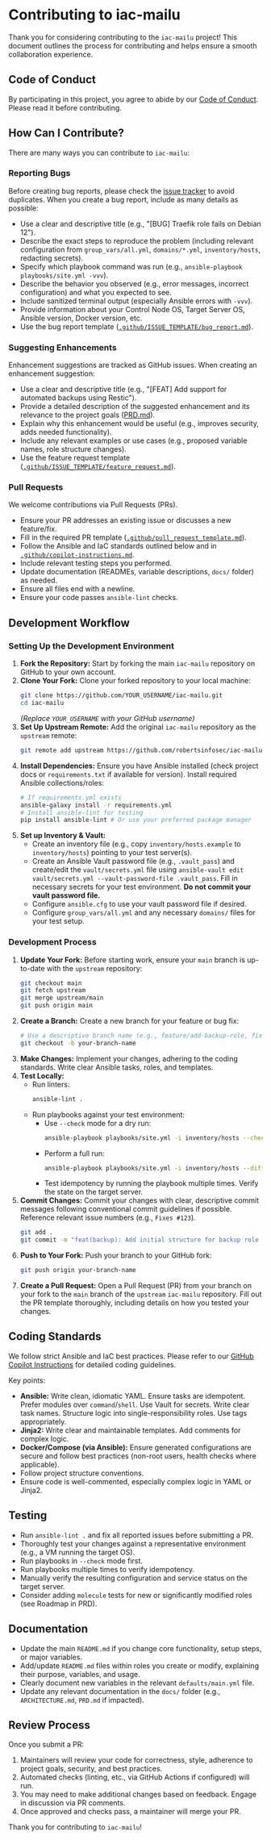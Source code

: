 # Contributing to iac-mailu

Thank you for considering contributing to the `iac-mailu` project! This document outlines the process for contributing and helps ensure a smooth collaboration experience.

## Code of Conduct

By participating in this project, you agree to abide by our [Code of Conduct](CODE_OF_CONDUCT.md). Please read it before contributing.

## How Can I Contribute?

There are many ways you can contribute to `iac-mailu`:

### Reporting Bugs

Before creating bug reports, please check the [issue tracker](https://github.com/robertsinfosec/iac-mailu/issues) to avoid duplicates. When you create a bug report, include as many details as possible:

- Use a clear and descriptive title (e.g., "[BUG] Traefik role fails on Debian 12").
- Describe the exact steps to reproduce the problem (including relevant configuration from `group_vars/all.yml`, `domains/*.yml`, `inventory/hosts`, redacting secrets).
- Specify which playbook command was run (e.g., `ansible-playbook playbooks/site.yml -vvv`).
- Describe the behavior you observed (e.g., error messages, incorrect configuration) and what you expected to see.
- Include sanitized terminal output (especially Ansible errors with `-vvv`).
- Provide information about your Control Node OS, Target Server OS, Ansible version, Docker version, etc.
- Use the bug report template ([`.github/ISSUE_TEMPLATE/bug_report.md`](/.github/ISSUE_TEMPLATE/bug_report.md)).

### Suggesting Enhancements

Enhancement suggestions are tracked as GitHub issues. When creating an enhancement suggestion:

- Use a clear and descriptive title (e.g., "[FEAT] Add support for automated backups using Restic").
- Provide a detailed description of the suggested enhancement and its relevance to the project goals ([PRD.md](docs/PRD.md)).
- Explain why this enhancement would be useful (e.g., improves security, adds needed functionality).
- Include any relevant examples or use cases (e.g., proposed variable names, role structure changes).
- Use the feature request template ([`.github/ISSUE_TEMPLATE/feature_request.md`](/.github/ISSUE_TEMPLATE/feature_request.md)).

### Pull Requests

We welcome contributions via Pull Requests (PRs).

- Ensure your PR addresses an existing issue or discusses a new feature/fix.
- Fill in the required PR template ([`.github/pull_request_template.md`](/.github/pull_request_template.md)).
- Follow the Ansible and IaC standards outlined below and in [`.github/copilot-instructions.md`](/.github/copilot-instructions.md).
- Include relevant testing steps you performed.
- Update documentation (READMEs, variable descriptions, `docs/` folder) as needed.
- Ensure all files end with a newline.
- Ensure your code passes `ansible-lint` checks.

## Development Workflow

### Setting Up the Development Environment

1.  **Fork the Repository:** Start by forking the main `iac-mailu` repository on GitHub to your own account.
2.  **Clone Your Fork:** Clone your forked repository to your local machine:
    ```bash
    git clone https://github.com/YOUR_USERNAME/iac-mailu.git
    cd iac-mailu
    ```
    *(Replace `YOUR_USERNAME` with your GitHub username)*
3.  **Set Up Upstream Remote:** Add the original `iac-mailu` repository as the `upstream` remote:
    ```bash
    git remote add upstream https://github.com/robertsinfosec/iac-mailu.git
    ```
4.  **Install Dependencies:** Ensure you have Ansible installed (check project docs or `requirements.txt` if available for version). Install required Ansible collections/roles:
    ```bash
    # If requirements.yml exists
    ansible-galaxy install -r requirements.yml
    # Install ansible-lint for testing
    pip install ansible-lint # Or use your preferred package manager
    ```
5.  **Set up Inventory & Vault:**
    *   Create an inventory file (e.g., copy `inventory/hosts.example` to `inventory/hosts`) pointing to your test server(s).
    *   Create an Ansible Vault password file (e.g., `.vault_pass`) and create/edit the `vault/secrets.yml` file using `ansible-vault edit vault/secrets.yml --vault-password-file .vault_pass`. Fill in necessary secrets for your test environment. **Do not commit your vault password file.**
    *   Configure `ansible.cfg` to use your vault password file if desired.
    *   Configure `group_vars/all.yml` and any necessary `domains/` files for your test setup.

### Development Process

1.  **Update Your Fork:** Before starting work, ensure your `main` branch is up-to-date with the `upstream` repository:
    ```bash
    git checkout main
    git fetch upstream
    git merge upstream/main
    git push origin main
    ```
2.  **Create a Branch:** Create a new branch for your feature or bug fix:
    ```bash
    # Use a descriptive branch name (e.g., feature/add-backup-role, fix/mailu-dkim-template)
    git checkout -b your-branch-name
    ```
3.  **Make Changes:** Implement your changes, adhering to the coding standards. Write clear Ansible tasks, roles, and templates.
4.  **Test Locally:**
    *   Run linters:
        ```bash
        ansible-lint .
        ```
    *   Run playbooks against your test environment:
        *   Use `--check` mode for a dry run:
            ```bash
            ansible-playbook playbooks/site.yml -i inventory/hosts --check --diff --vault-password-file .vault_pass
            ```
        *   Perform a full run:
            ```bash
            ansible-playbook playbooks/site.yml -i inventory/hosts --diff --vault-password-file .vault_pass
            ```
        *   Test idempotency by running the playbook multiple times. Verify the state on the target server.
5.  **Commit Changes:** Commit your changes with clear, descriptive commit messages following conventional commit guidelines if possible. Reference relevant issue numbers (e.g., `Fixes #123`).
    ```bash
    git add .
    git commit -m "feat(backup): Add initial structure for backup role (Fixes #45)"
    ```
6.  **Push to Your Fork:** Push your branch to your GitHub fork:
    ```bash
    git push origin your-branch-name
    ```
7.  **Create a Pull Request:** Open a Pull Request (PR) from your branch on your fork to the `main` branch of the `upstream` `iac-mailu` repository. Fill out the PR template thoroughly, including details on how you tested your changes.

## Coding Standards

We follow strict Ansible and IaC best practices. Please refer to our [GitHub Copilot Instructions](.github/copilot-instructions.md) for detailed coding guidelines.

Key points:

-   **Ansible:** Write clean, idiomatic YAML. Ensure tasks are idempotent. Prefer modules over `command`/`shell`. Use Vault for secrets. Write clear task names. Structure logic into single-responsibility roles. Use tags appropriately.
-   **Jinja2:** Write clear and maintainable templates. Add comments for complex logic.
-   **Docker/Compose (via Ansible):** Ensure generated configurations are secure and follow best practices (non-root users, health checks where applicable).
-   Follow project structure conventions.
-   Ensure code is well-commented, especially complex logic in YAML or Jinja2.

## Testing

-   Run `ansible-lint .` and fix all reported issues before submitting a PR.
-   Thoroughly test your changes against a representative environment (e.g., a VM running the target OS).
-   Run playbooks in `--check` mode first.
-   Run playbooks multiple times to verify idempotency.
-   Manually verify the resulting configuration and service status on the target server.
-   Consider adding `molecule` tests for new or significantly modified roles (see Roadmap in PRD).

## Documentation

-   Update the main `README.md` if you change core functionality, setup steps, or major variables.
-   Add/update `README.md` files within roles you create or modify, explaining their purpose, variables, and usage.
-   Clearly document new variables in the relevant `defaults/main.yml` file.
-   Update any relevant documentation in the `docs/` folder (e.g., `ARCHITECTURE.md`, `PRD.md` if impacted).

## Review Process

Once you submit a PR:

1.  Maintainers will review your code for correctness, style, adherence to project goals, security, and best practices.
2.  Automated checks (linting, etc., via GitHub Actions if configured) will run.
3.  You may need to make additional changes based on feedback. Engage in discussion via PR comments.
4.  Once approved and checks pass, a maintainer will merge your PR.

Thank you for contributing to `iac-mailu`!